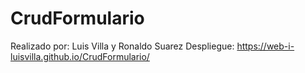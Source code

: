 # CrudFormulario
Realizado por: Luis Villa y Ronaldo Suarez
Despliegue: https://web-i-luisvilla.github.io/CrudFormulario/
